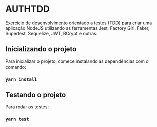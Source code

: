# AUTHTDD

Exercício de desenvolvimento orientado a testes (TDD) para criar uma aplicação NodeJS utilizando as ferramentas Jest, Factory Girl, Faker, Supertest, Sequelize, JWT, BCrypt e outras.

## Inicializando o projeto

Para inicializar o projeto, comece instalando as dependências com o comando:

### `yarn install`

## Testando o projeto

Para rodar os testes:

### `yarn test`
